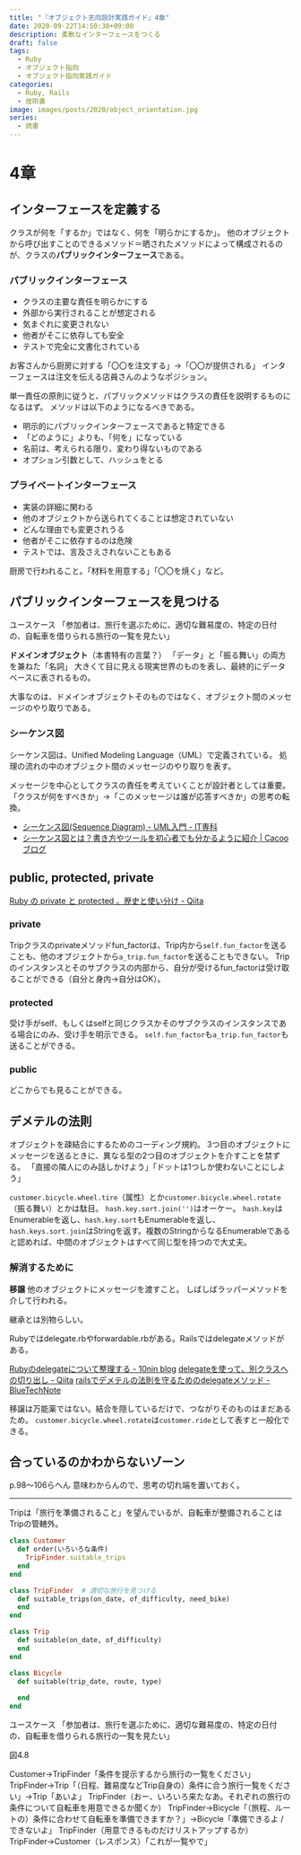 ```yaml
---
title: "『オブジェクト志向設計実践ガイド』4章"
date: 2020-09-22T14:50:30+09:00
description: 柔軟なインターフェースをつくる
draft: false
tags:
  - Ruby
  - オブジェクト指向
  - オブジェクト指向実践ガイド
categories:
  - Ruby, Rails
  - 技術書
image: images/posts/2020/object_orientation.jpg
series:
  - 読書
---
```


# 4章

## インターフェースを定義する

クラスが何を「するか」ではなく、何を「明らかにするか」。
他のオブジェクトから呼び出すことのできるメソッド＝晒されたメソッドによって構成されるのが、クラスの**パブリックインターフェース**である。

### パブリックインターフェース

- クラスの主要な責任を明らかにする
- 外部から実行されることが想定される
- 気まぐれに変更されない
- 他者がそこに依存しても安全
- テストで完全に文書化されている

お客さんから厨房に対する「〇〇を注文する」→「〇〇が提供される」
インターフェースは注文を伝える店員さんのようなポジション。

単一責任の原則に従うと、パブリックメソッドはクラスの責任を説明するものになるはず。
メソッドは以下のようになるべきである。

- 明示的にパブリックインターフェースであると特定できる
- 「どのように」よりも、「何を」になっている
- 名前は、考えられる限り、変わり得ないものである
- オプション引数として、ハッシュをとる

### プライベートインターフェース

- 実装の詳細に関わる
- 他のオブジェクトから送られてくることは想定されていない
- どんな理由でも変更されうる
- 他者がそこに依存するのは危険
- テストでは、言及さえされないこともある

厨房で行われること。「材料を用意する」「〇〇を焼く」など。

## パブリックインターフェースを見つける

ユースケース
「参加者は、旅行を選ぶために、適切な難易度の、特定の日付の、自転車を借りられる旅行の一覧を見たい」

**ドメインオブジェクト**（本書特有の言葉？）
「データ」と「振る舞い」の両方を兼ねた「名詞」
大きくて目に見える現実世界のものを表し、最終的にデータベースに表されるもの。

大事なのは、ドメインオブジェクトそのものではなく、オブジェクト間のメッセージのやり取りである。

### シーケンス図

シーケンス図は、Unified Modeling Language（UML）で定義されている。
処理の流れの中のオブジェクト間のメッセージのやり取りを表す。

メッセージを中心としてクラスの責任を考えていくことが設計者としては重要。
「クラスが何をすべきか」→「このメッセージは誰が応答すべきか」の思考の転換。

- [シーケンス図\(Sequence Diagram\) \- UML入門 \- IT専科](https://www.itsenka.com/contents/development/uml/sequence.html)
- [シーケンス図とは？書き方やツールを初心者でも分かるように紹介 \| Cacooブログ](https://cacoo.com/ja/blog/what-is-sequence-diagram/)

## public, protected, private

[Ruby の private と protected 。歴史と使い分け \- Qiita](https://qiita.com/tbpgr/items/6f1c0c7b77218f74c63e)

### private

Tripクラスのprivateメソッドfun_factorは、Trip内から`self.fun_factor`を送ることも、他のオブジェクトから`a_trip.fun_factor`を送ることもできない。
Tripのインスタンスとそのサブクラスの内部から、自分が受けるfun_factorは受け取ることができる（自分と身内→自分はOK）。

### protected

受け手がself、もしくはselfと同じクラスかそのサブクラスのインスタンスである場合にのみ、受け手を明示できる。
`self.fun_factor`も`a_trip.fun_factor`も送ることができる。

### public

どこからでも見ることができる。

## デメテルの法則

オブジェクトを疎結合にするためのコーディング規約。
3つ目のオブジェクトにメッセージを送るときに、異なる型の2つ目のオブジェクトを介すことを禁ずる。
「直接の隣人にのみ話しかけよう」「ドットは1つしか使わないことにしよう」

`customer.bicycle.wheel.tire`（属性）とか`customer.bicycle.wheel.rotate`（振る舞い）とかは駄目。
`hash.key.sort.join('')`はオーケー。
`hash.key`はEnumerableを返し、`hash.key.sort`もEnumerableを返し、`hash.keys.sort.join`はStringを返す。複数のStringからなるEnumerableであると認めれば、中間のオブジェクトはすべて同じ型を持つので大丈夫。

### 解消するために

**移譲**
他のオブジェクトにメッセージを渡すこと。
しばしばラッパーメソッドを介して行われる。

継承とは別物らしい。

Rubyではdelegate.rbやforwardable.rbがある。Railsではdelegateメソッドがある。

[Rubyのdelegateについて整理する \- 10nin blog](https://scrapbox.io/10nin/Ruby%E3%81%AEdelegate%E3%81%AB%E3%81%A4%E3%81%84%E3%81%A6%E6%95%B4%E7%90%86%E3%81%99%E3%82%8B)
[delegateを使って、別クラスへの切り出し \- Qiita](https://qiita.com/jkr_2255/items/fcbe263b4b546ba76d8e)
[railsでデメテルの法則を守るためのdelegateメソッド \- BlueTechNote](https://bbbbruno.qrunch.io/entries/dLTezwXIMOMh73aD)

移譲は万能薬ではない。結合を隠しているだけで、つながりそのものはまだあるため。
`customer.bicycle.wheel.rotate`は`customer.ride`として表すと一般化できる。

## 合っているのかわからないゾーン

p.98〜106らへん
意味わからんので、思考の切れ端を置いておく。

---------------

Tripは「旅行を準備されること」を望んでいるが、自転車が整備されることはTripの管轄外。

```rb
class Customer
  def order(いろいろな条件)
    TripFinder.suitable_trips
  end
end

class TripFinder  # 適切な旅行を見つける
  def suitable_trips(on_date, of_difficulty, need_bike)
  end
end

class Trip
  def suitable(on_date, of_difficulty)
  end
end

class Bicycle
  def suitable(trip_date, route, type)
    
  end
end

```

ユースケース
「参加者は、旅行を選ぶために、適切な難易度の、特定の日付の、自転車を借りられる旅行の一覧を見たい」

図4.8

Customer→TripFinder「条件を提示するから旅行の一覧をください」
TripFinder→Trip「（日程、難易度などTrip自身の）条件に合う旅行一覧をください」→Trip「あいよ」
TripFinder（おー、いろいろ来たなあ。それぞれの旅行の条件について自転車を用意できるか聞くか）
TripFinder→Bicycle「（旅程、ルートの）条件に合わせて自転車を準備できますか？」→Bicycle「準備できるよ / できないよ」
TripFinder（用意できるものだけリストアップするか）
TripFinder→Customer（レスポンス）「これが一覧やで」

